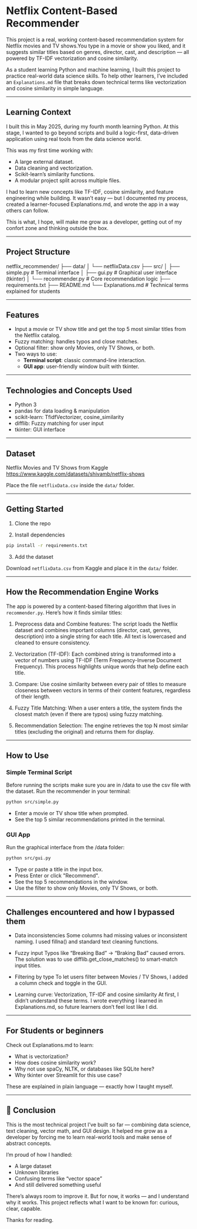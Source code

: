 # Netflix Content-Based Recommender

This project is a real, working content-based recommendation system for Netflix movies and TV shows.You type in a movie or show you liked, and it suggests similar titles based on genres, director, cast, and description — all powered by TF-IDF vectorization and cosine similarity.

As a student learning Python and machine learning, I built this project to practice real-world data science skills. To help other learners, I’ve included an `Explanations.md` file that breaks down technical terms like vectorization and cosine similarity in simple language.

---

## Learning Context

I built this in May 2025, during my fourth month learning Python. At this stage, I wanted to go beyond scripts and build a logic-first, data-driven application using real tools from the data science world.

This was my first time working with:
- A large external dataset.
- Data cleaning and vectorization.
- Scikit-learn’s similarity functions.
- A modular project split across multiple files.

I had to learn new concepts like TF-IDF, cosine similarity, and feature engineering while building. It wasn’t easy — but I documented my process, created a learner-focused Explanations.md, and wrote the app in a way others can follow.

This is what, I hope, will make me grow as a developer, getting out of my confort zone and thinking outside the box.

---

## Project Structure

netflix_recommender/
├── data/
│   └── netflixData.csv
├── src/
│   ├── simple.py      # Terminal interface
│   ├── gui.py         # Graphical user interface (tkinter)
│   └── recommender.py # Core recommendation logic
├── requirements.txt
├── README.md
└── Explanations.md    # Technical terms explained for students

---

## Features

- Input a movie or TV show title and get the top 5 most similar titles from the Netflix catalog.
- Fuzzy matching: handles typos and close matches.
- Optional filter: show only Movies, only TV Shows, or both.
- Two ways to use:
  - **Terminal script**: classic command-line interaction.
  - **GUI app**: user-friendly window built with tkinter.

---

## Technologies and Concepts Used

- Python 3
- pandas for data loading & manipulation
- scikit-learn: TfidfVectorizer, cosine_similarity
- difflib: Fuzzy matching for user input
- tkinter: GUI interface

---

## Dataset

Netflix Movies and TV Shows from Kaggle  
https://www.kaggle.com/datasets/shivamb/netflix-shows

Place the file `netflixData.csv` inside the `data/` folder.

---

## Getting Started

1. Clone the repo

2. Install dependencies

```bash
pip install -r requirements.txt
```

3. Add the dataset

Download `netflixData.csv` from Kaggle and place it in the `data/` folder.

---

## How the Recommendation Engine Works

The app is powered by a content-based filtering algorithm that lives in `recommender.py`. Here’s how it finds similar titles:

1. Preprocess data and Combine features: 
The script loads the Netflix dataset and combines important columns (director, cast, genres, description) into a single string for each title. All text is lowercased and cleaned to ensure consistency.

2. Vectorization (TF-IDF):
Each combined string is transformed into a vector of numbers using TF-IDF (Term Frequency-Inverse Document Frequency). This process highlights unique words that help define each title.

3. Compare: 
Use cosine similarity between every pair of titles to measure closeness between vectors in terms of their content features, regardless of their length.

4. Fuzzy Title Matching:
When a user enters a title, the system finds the closest match (even if there are typos) using fuzzy matching.

5. Recommendation Selection:
The engine retrieves the top N most similar titles (excluding the original) and returns them for display.

---

## How to Use

### Simple Terminal Script

Before running the scripts make sure you are in /data to use the csv file with the dataset.
Run the recommender in your terminal:

```bash
python src/simple.py
```

- Enter a movie or TV show title when prompted.
- See the top 5 similar recommendations printed in the terminal.

### GUI App

Run the graphical interface from the /data folder:

```bash
python src/gui.py
```

- Type or paste a title in the input box.
- Press Enter or click "Recommend".
- See the top 5 recommendations in the window.
- Use the filter to show only Movies, only TV Shows, or both.

---

## Challenges encountered and how I bypassed them

- Data inconsistencies
Some columns had missing values or inconsistent naming. I used fillna() and standard text cleaning functions.

- Fuzzy input
Typos like “Breaking Bad” → “Braking Bad” caused errors. The solution was to use difflib.get_close_matches() to smart-match input titles.

- Filtering by type
To let users filter between Movies / TV Shows, I added a column check and toggle in the GUI.

- Learning curve: Vectorization, TF-IDF and cosine similarity
At first, I didn’t understand these terms. I wrote everything I learned in Explanations.md, so future learners don’t feel lost like I did.

---

## For Students or beginners

Check out Explanations.md to learn:
- What is vectorization?
- How does cosine similarity work?
- Why not use spaCy, NLTK, or databases like SQLite here?
- Why tkinter over Streamlit for this use case?

These are explained in plain language — exactly how I taught myself.

---

## 📝 Conclusion

This is the most technical project I’ve built so far — combining data science, text cleaning, vector math, and GUI design. It helped me grow as a developer by forcing me to learn real-world tools and make sense of abstract concepts.

I’m proud of how I handled:
- A large dataset
- Unknown libraries
- Confusing terms like “vector space”
- And still delivered something useful

There’s always room to improve it. But for now, it works — and I understand why it works.
This project reflects what I want to be known for: curious, clear, capable.

Thanks for reading.